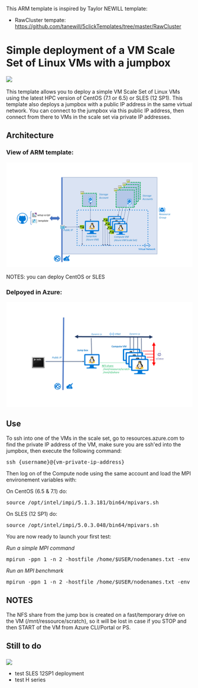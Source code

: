 This ARM template is inspired by Taylor NEWILL template:

   - RawCluster tempate: https://github.com/tanewill/5clickTemplates/tree/master/RawCluster  


# Simple deployment of a VM Scale Set of Linux VMs with a jumpbox

<a href="https://portal.azure.com/#create/Microsoft.Template/uri/https%3A%2F%2Fraw.githubusercontent.com%2FthovarMS%2F5clickTemplates%2Fmaster%2FRawCluster%2Fazuredeploy.json" target="_blank">
    <img src="http://azuredeploy.net/deploybutton.png"/>
</a>

This template allows you to deploy a simple VM Scale Set of Linux VMs using the latest HPC version of CentOS (7.1 or 6.5) or SLES (12 SP1). 
This template also deploys a jumpbox with a public IP address in the same virtual network. You can connect to the jumpbox via this public IP address, then connect from there to VMs in the scale set via private IP addresses.

## Architecture


### View of ARM template:

![Alt text](https://github.com/thovarMS/5clickTemplates/blob/master/RawCluster/AzureARM.PNG "ARM")

NOTES: you can deploy CentOS or SLES

### Delpoyed in Azure: 

![Alt text](https://github.com/thovarMS/5clickTemplates/blob/master/RawCluster/Architecture.PNG "architecture")

## Use

To ssh into one of the VMs in the scale set, go to resources.azure.com to find the private IP address of the VM, make sure you are ssh'ed into the jumpbox, then execute the following command:

<pre class="prettyprint copy-to-clipboard " >ssh {username}@{vm-private-ip-address}</pre>

Then log on of the Compute node using the same account and load the MPI environement variables with:

On CentOS (6.5 & 7.1) do:
<pre class="prettyprint copy-to-clipboard " >source /opt/intel/impi/5.1.3.181/bin64/mpivars.sh</pre>

On SLES (12 SP1) do:
<pre class="prettyprint copy-to-clipboard " >source /opt/intel/impi/5.0.3.048/bin64/mpivars.sh</pre>

You are now ready to launch your first test:

<i>Run a simple MPI command</i>
<pre class="prettyprint copy-to-clipboard " >mpirun -ppn 1 -n 2 -hostfile /home/$USER/nodenames.txt -env I_MPI_FABRICS=shm:dapl -env I_MPI_DAPL_PROVIDER=ofa-v2-ib0 -env I_MPI_DYNAMIC_CONNECTION=0 hostname</pre>

<i>Run an MPI benchmark</i>
<pre class="prettyprint copy-to-clipboard " >mpirun -ppn 1 -n 2 -hostfile /home/$USER/nodenames.txt -env I_MPI_FABRICS=dapl     -env I_MPI_DAPL_PROVIDER=ofa-v2-ib0 -env I_MPI_DYNAMIC_CONNECTION=0 IMB-MPI1 pingpong</pre>

## NOTES

The NFS share from the jump box is created on a fast/temporary drive on the VM (/mnt/ressource/scratch), so it will be lost in case if you STOP and then START of the VM from Azure CLI/Portal or PS.

## Still to do

<img src="https://github.com/thovarMS/beegfs-shared-slurm-on-centos7.2/blob/master/workInProgress.png" align="middle" />

- test SLES 12SP1 deployment
- test H series
